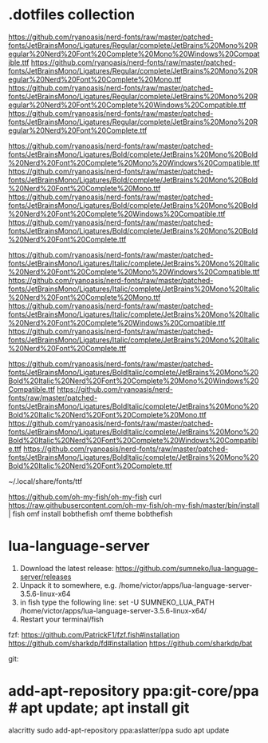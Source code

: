 # .dotfiles collection

https://github.com/ryanoasis/nerd-fonts/raw/master/patched-fonts/JetBrainsMono/Ligatures/Regular/complete/JetBrains%20Mono%20Regular%20Nerd%20Font%20Complete%20Mono%20Windows%20Compatible.ttf
https://github.com/ryanoasis/nerd-fonts/raw/master/patched-fonts/JetBrainsMono/Ligatures/Regular/complete/JetBrains%20Mono%20Regular%20Nerd%20Font%20Complete%20Mono.ttf
https://github.com/ryanoasis/nerd-fonts/raw/master/patched-fonts/JetBrainsMono/Ligatures/Regular/complete/JetBrains%20Mono%20Regular%20Nerd%20Font%20Complete%20Windows%20Compatible.ttf
https://github.com/ryanoasis/nerd-fonts/raw/master/patched-fonts/JetBrainsMono/Ligatures/Regular/complete/JetBrains%20Mono%20Regular%20Nerd%20Font%20Complete.ttf

https://github.com/ryanoasis/nerd-fonts/raw/master/patched-fonts/JetBrainsMono/Ligatures/Bold/complete/JetBrains%20Mono%20Bold%20Nerd%20Font%20Complete%20Mono%20Windows%20Compatible.ttf
https://github.com/ryanoasis/nerd-fonts/raw/master/patched-fonts/JetBrainsMono/Ligatures/Bold/complete/JetBrains%20Mono%20Bold%20Nerd%20Font%20Complete%20Mono.ttf
https://github.com/ryanoasis/nerd-fonts/raw/master/patched-fonts/JetBrainsMono/Ligatures/Bold/complete/JetBrains%20Mono%20Bold%20Nerd%20Font%20Complete%20Windows%20Compatible.ttf
https://github.com/ryanoasis/nerd-fonts/raw/master/patched-fonts/JetBrainsMono/Ligatures/Bold/complete/JetBrains%20Mono%20Bold%20Nerd%20Font%20Complete.ttf

https://github.com/ryanoasis/nerd-fonts/raw/master/patched-fonts/JetBrainsMono/Ligatures/Italic/complete/JetBrains%20Mono%20Italic%20Nerd%20Font%20Complete%20Mono%20Windows%20Compatible.ttf
https://github.com/ryanoasis/nerd-fonts/raw/master/patched-fonts/JetBrainsMono/Ligatures/Italic/complete/JetBrains%20Mono%20Italic%20Nerd%20Font%20Complete%20Mono.ttf
https://github.com/ryanoasis/nerd-fonts/raw/master/patched-fonts/JetBrainsMono/Ligatures/Italic/complete/JetBrains%20Mono%20Italic%20Nerd%20Font%20Complete%20Windows%20Compatible.ttf
https://github.com/ryanoasis/nerd-fonts/raw/master/patched-fonts/JetBrainsMono/Ligatures/Italic/complete/JetBrains%20Mono%20Italic%20Nerd%20Font%20Complete.ttf

https://github.com/ryanoasis/nerd-fonts/raw/master/patched-fonts/JetBrainsMono/Ligatures/BoldItalic/complete/JetBrains%20Mono%20Bold%20Italic%20Nerd%20Font%20Complete%20Mono%20Windows%20Compatible.ttf
https://github.com/ryanoasis/nerd-fonts/raw/master/patched-fonts/JetBrainsMono/Ligatures/BoldItalic/complete/JetBrains%20Mono%20Bold%20Italic%20Nerd%20Font%20Complete%20Mono.ttf
https://github.com/ryanoasis/nerd-fonts/raw/master/patched-fonts/JetBrainsMono/Ligatures/BoldItalic/complete/JetBrains%20Mono%20Bold%20Italic%20Nerd%20Font%20Complete%20Windows%20Compatible.ttf
https://github.com/ryanoasis/nerd-fonts/raw/master/patched-fonts/JetBrainsMono/Ligatures/BoldItalic/complete/JetBrains%20Mono%20Bold%20Italic%20Nerd%20Font%20Complete.ttf

~/.local/share/fonts/ttf


https://github.com/oh-my-fish/oh-my-fish
curl https://raw.githubusercontent.com/oh-my-fish/oh-my-fish/master/bin/install | fish
omf install bobthefish
omf theme bobthefish

# lua-language-server
1. Download the latest release:
https://github.com/sumneko/lua-language-server/releases
2. Unpack it to somewhere, e.g. /home/victor/apps/lua-language-server-3.5.6-linux-x64
3. in fish type the following line:
  set -U SUMNEKO_LUA_PATH /home/victor/apps/lua-language-server-3.5.6-linux-x64/
4. Restart your terminal/fish

fzf:
https://github.com/PatrickF1/fzf.fish#installation
https://github.com/sharkdp/fd#installation
https://github.com/sharkdp/bat

git:
# add-apt-repository ppa:git-core/ppa # apt update; apt install git

alacritty
sudo add-apt-repository ppa:aslatter/ppa
sudo apt update

